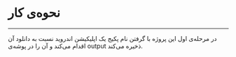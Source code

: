 # نحوه‌ی کار 

---
در مرحله‌ی اول این پروژه با گرفتن نام پکیج یک اپلیکیشن اندروید نسبت به دانلود آن اقدام می‌کند و آن را در پوشه‌ی output ذخیره می‌کند.